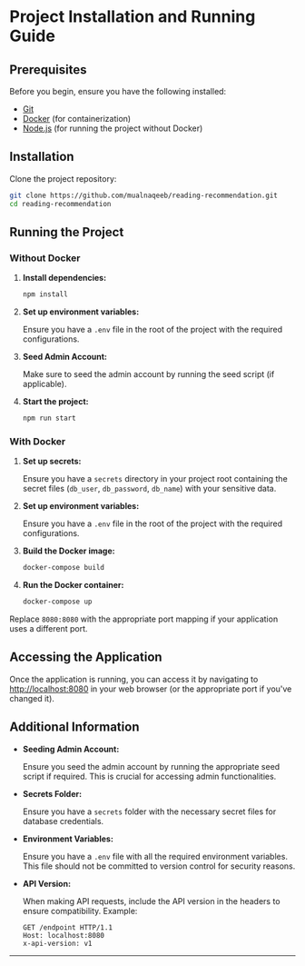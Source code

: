 # Project Installation and Running Guide

## Prerequisites

Before you begin, ensure you have the following installed:
- [Git](https://git-scm.com/downloads)
- [Docker](https://www.docker.com/get-started) (for containerization)
- [Node.js](https://nodejs.org/en/download/) (for running the project without Docker)

## Installation

Clone the project repository:

```bash
git clone https://github.com/mualnaqeeb/reading-recommendation.git
cd reading-recommendation
```

## Running the Project

### Without Docker

1. **Install dependencies:**
   
   ```bash
   npm install
   ```

2. **Set up environment variables:**

   Ensure you have a `.env` file in the root of the project with the required configurations.

3. **Seed Admin Account:**

   Make sure to seed the admin account by running the seed script (if applicable).

4. **Start the project:**

   ```bash
   npm run start
   ```

### With Docker

1. **Set up secrets:**

   Ensure you have a `secrets` directory in your project root containing the secret files (`db_user`, `db_password`, `db_name`) with your sensitive data.

2. **Set up environment variables:**

   Ensure you have a `.env` file in the root of the project with the required configurations.

3. **Build the Docker image:**

   ```bash
   docker-compose build
   ```

4. **Run the Docker container:**

   ```bash
   docker-compose up
   ```

Replace `8080:8080` with the appropriate port mapping if your application uses a different port.

## Accessing the Application

Once the application is running, you can access it by navigating to [http://localhost:8080](http://localhost:8080) in your web browser (or the appropriate port if you've changed it).

## Additional Information

- **Seeding Admin Account:**

  Ensure you seed the admin account by running the appropriate seed script if required. This is crucial for accessing admin functionalities.

- **Secrets Folder:**

  Ensure you have a `secrets` folder with the necessary secret files for database credentials.

- **Environment Variables:**

  Ensure you have a `.env` file with all the required environment variables. This file should not be committed to version control for security reasons.

- **API Version:**

  When making API requests, include the API version in the headers to ensure compatibility. Example:

  ```http
  GET /endpoint HTTP/1.1
  Host: localhost:8080
  x-api-version: v1
  ```

---
